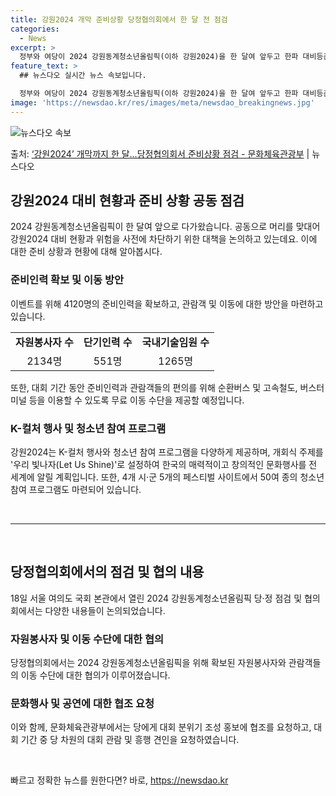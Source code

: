 ```yaml
---
title: 강원2024 개막 준비상황 당정협의회에서 한 달 전 점검
categories:
  - News
excerpt: >
  정부와 여당이 2024 강원동계청소년올림픽(이하 강원2024)을 한 달여 앞두고 한파 대비등준비 상황을 공동…
feature_text: >
  ## 뉴스다오 실시간 뉴스 속보입니다.

  정부와 여당이 2024 강원동계청소년올림픽(이하 강원2024)을 한 달여 앞두고 한파 대비등준비 상황을 공동…
image: 'https://newsdao.kr/res/images/meta/newsdao_breakingnews.jpg'
---
```


![뉴스다오 속보](https://newsdao.kr/res/images/meta/newsdao_breakingnews.jpg)

<p>출처: <a href="https://newsdao.kr/2823" rel="dofollow">‘강원2024’ 개막까지 한 달…당정협의회서 준비상황 점검 - 문화체육관광부</a> | 뉴스다오</p>

<h2 data-ke-size="size26">강원2024 대비 현황과 준비 상황 공동 점검</h2>
<p data-ke-size="size16">2024 강원동계청소년올림픽이 한 달여 앞으로 다가왔습니다. 공동으로 머리를 맞대어 강원2024 대비 현황과 위험을 사전에 차단하기 위한 대책을 논의하고 있는데요. 이에 대한 준비 상황과 현황에 대해 알아봅시다.</p>

<h3><b>준비인력 확보 및 이동 방안</b></h3>
<p data-ke-size="size16">이벤트를 위해 4120명의 준비인력을 확보하고, 관람객 및 이동에 대한 방안을 마련하고 있습니다.</p>

<table>
  <tr>
    <td style="text-align: center; height: 17px;"><b>자원봉사자 수</b></td>
    <td style="text-align: center; height: 17px;"><b>단기인력 수</b></td>
    <td style="text-align: center; height: 17px;"><b>국내기술임원 수</b></td>
  </tr>
  <tr>
    <td style="text-align: center; height: 17px;">2134명</td>
    <td style="text-align: center; height: 17px;">551명</td>
    <td style="text-align: center; height: 17px;">1265명</td>
  </tr>
</table>

<p data-ke-size="size16">또한, 대회 기간 동안 준비인력과 관람객들의 편의를 위해 순환버스 및 고속철도, 버스터미널 등을 이용할 수 있도록 무료 이동 수단을 제공할 예정입니다.</p>

<h3><b>K-컬처 행사 및 청소년 참여 프로그램</b></h3>
<p data-ke-size="size16">강원2024는 K-컬처 행사와 청소년 참여 프로그램을 다양하게 제공하며, 개회식 주제를 '우리 빛나자(Let Us Shine)'로 설정하여 한국의 매력적이고 창의적인 문화행사를 전 세계에 알릴 계획입니다. 또한, 4개 시·군 5개의 페스티벌 사이트에서 50여 종의 청소년 참여 프로그램도 마련되어 있습니다.</p>

<p data-ke-size="size16">&nbsp;</p>

<hr>

<p data-ke-size="size16">&nbsp;</p>

<h2 data-ke-size="size26">당정협의회에서의 점검 및 협의 내용</h2>
<p data-ke-size="size16">18일 서울 여의도 국회 본관에서 열린 2024 강원동계청소년올림픽 당·정 점검 및 협의회에서는 다양한 내용들이 논의되었습니다.</p>

<h3><b>자원봉사자 및 이동 수단에 대한 협의</b></h3>
<p data-ke-size="size16">당정협의회에서는 2024 강원동계청소년올림픽을 위해 확보된 자원봉사자와 관람객들의 이동 수단에 대한 협의가 이루어졌습니다.</p>

<h3><b>문화행사 및 공연에 대한 협조 요청</b></h3>
<p data-ke-size="size16">이와 함께, 문화체육관광부에서는 당에게 대회 분위기 조성 홍보에 협조를 요청하고, 대회 기간 중 당 차원의 대회 관람 및 흥행 견인을 요청하였습니다.</p>

<p data-ke-size="size16">&nbsp;</p> 

빠르고 정확한 뉴스를 원한다면? 바로, <a href="https://newsdao.kr" rel="dofollow">https://newsdao.kr</a>


    
